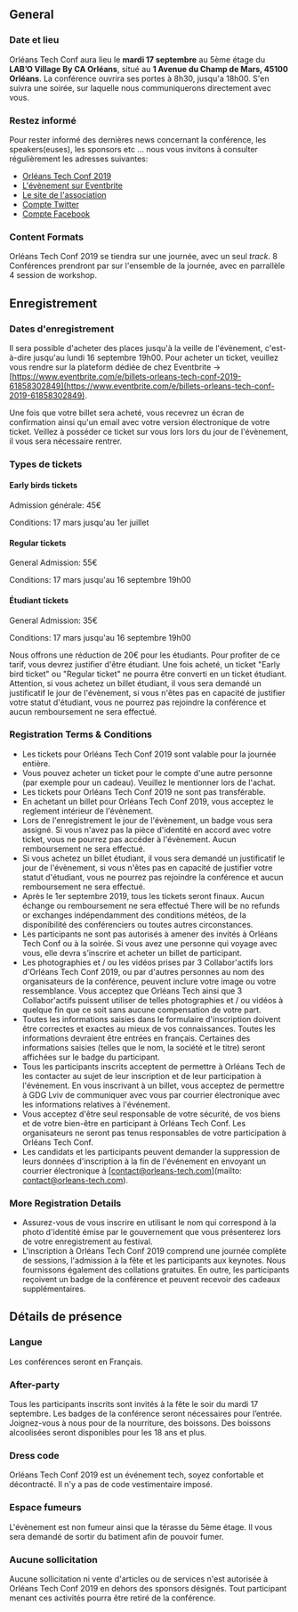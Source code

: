 ## General

### Date et lieu

Orléans Tech Conf aura lieu le **mardi 17 septembre** au 5ème étage du **LAB’O Village By CA Orléans**, situé au **1 Avenue du Champ de Mars, 45100 Orléans**. La conférence ouvrira ses portes à 8h30, jusqu'a 18h00. S'en suivra une soirée, sur laquelle nous communiquerons directement avec vous.

### Restez informé

Pour rester informé des dernières news concernant la conférence, les speakers(euses), les sponsors etc ... nous vous invitons à consulter régulièrement les adresses suivantes:

* [Orléans Tech Conf 2019](https://orleans-tech-conf.com/)
* [L'évènement sur Eventbrite](https://www.eventbrite.com/e/billets-orleans-tech-conf-2019-61858302849)
* [Le site de l'association](https://orleans-tech.com)
* [Compte Twitter](https://twitter.com/orleans_tech)
* [Compte Facebook](https://www.facebook.com/orleanstech/)

### Content Formats

Orléans Tech Conf 2019 se tiendra sur une journée, avec un seul _track_. 8 Conférences prendront par sur l'ensemble de la journée, avec en parrallèle 4 session de workshop.
  
## Enregistrement

### Dates d'enregistrement

Il sera possible d'acheter des places jusqu'à la veille de l'évènement, c'est-à-dire jusqu'au lundi 16 septembre 19h00. Pour acheter un ticket, veuillez vous rendre sur la plateform dédiée de chez Eventbrite -> [https://www.eventbrite.com/e/billets-orleans-tech-conf-2019-61858302849](https://www.eventbrite.com/e/billets-orleans-tech-conf-2019-61858302849). 

Une fois que votre billet sera acheté, vous recevrez un écran de confirmation ainsi qu'un email avec votre version électronique de votre ticket. Veillez à posséder ce ticket sur vous lors lors du jour de l'évènement, il vous sera nécessaire rentrer.

### Types de tickets

#### **Early birds tickets**

Admission générale: 45€

Conditions: 17 mars jusqu'au 1er juillet

#### **Regular tickets**

General Admission: 55€

Conditions: 17 mars jusqu'au 16 septembre 19h00

#### **Étudiant tickets**

General Admission: 35€

Conditions: 17 mars jusqu'au 16 septembre 19h00

Nous offrons une réduction de 20€ pour les étudiants. Pour profiter de ce tarif, vous devrez justifier d'être étudiant. Une fois acheté, un ticket "Early bird ticket" ou "Regular ticket" ne pourra être converti en un ticket étudiant. Attention, si vous achetez un billet étudiant, il vous sera demandé un justificatif le jour de l'évènement, si vous n'êtes pas en capacité de justifier votre statut d'étudiant, vous ne pourrez pas rejoindre la conférence et aucun remboursement ne sera effectué. 

### Registration Terms & Conditions

- Les tickets pour Orléans Tech Conf 2019 sont valable pour la journée entière. 
- Vous pouvez acheter un ticket pour le compte d'une autre personne (par exemple pour un cadeau). Veuillez le mentionner lors de l'achat. 
- Les tickets pour Orléans Tech Conf 2019 ne sont pas transférable. 
- En achetant un billet pour Orléans Tech Conf 2019, vous acceptez le reglement intérieur de l'évènement. 
- Lors de l'enregistrement le jour de l'évènement, un badge vous sera assigné. Si vous n'avez pas la pièce d'identité en accord avec votre ticket, vous ne pourrez pas accéder à l'évènement. Aucun remboursement ne sera effectué. 
- Si vous achetez un billet étudiant, il vous sera demandé un justificatif le jour de l'évènement, si vous n'êtes pas en capacité de justifier votre statut d'étudiant, vous ne pourrez pas rejoindre la conférence et aucun remboursement ne sera effectué. 
- Après le 1er septembre 2019, tous les tickets seront finaux. Aucun échange ou remboursement ne sera effectué  There will be no refunds or exchanges indépendamment des conditions météos, de la disponibilité des conférenciers ou toutes autres circonstances. 
- Les participants ne sont pas autorisés à amener des invités à Orléans Tech Conf ou à la soirée. Si vous avez une personne qui voyage avec vous, elle devra s’inscrire et acheter un billet de participant.
- Les photographies et / ou les vidéos prises par 3 Collabor'actifs lors d'Orléans Tech Conf 2019, ou par d'autres personnes au nom des organisateurs de la conférence, peuvent inclure votre image ou votre ressemblance. Vous acceptez que Orléans Tech ainsi que 3 Collabor'actifs puissent utiliser de telles photographies et / ou vidéos à quelque fin que ce soit sans aucune compensation de votre part.
- Toutes les informations saisies dans le formulaire d'inscription doivent être correctes et exactes au mieux de vos connaissances. Toutes les informations devraient être entrées en français. Certaines des informations saisies (telles que le nom, la société et le titre) seront affichées sur le badge du participant.
- Tous les participants inscrits acceptent de permettre à Orléans Tech de les contacter au sujet de leur inscription et de leur participation à l'événement. En vous inscrivant à un billet, vous acceptez de permettre à GDG Lviv de communiquer avec vous par courrier électronique avec les informations relatives à l'événement.
- Vous acceptez d'être seul responsable de votre sécurité, de vos biens et de votre bien-être en participant à Orléans Tech Conf. Les organisateurs ne seront pas tenus responsables de votre participation à Orléans Tech Conf.
- Les candidats et les participants peuvent demander la suppression de leurs données d'inscription à la fin de l'événement en envoyant un courrier électronique à [contact@orleans-tech.com](mailto: contact@orleans-tech.com).
  

### More Registration Details

- Assurez-vous de vous inscrire en utilisant le nom qui correspond à la photo d'identité émise par le gouvernement que vous présenterez lors de votre enregistrement au festival.
- L'inscription à Orléans Tech Conf 2019 comprend une journée complète de sessions, l'admission à la fête et les participants aux keynotes. Nous fournissons également des collations gratuites. En outre, les participants reçoivent un badge de la conférence et peuvent recevoir des cadeaux supplémentaires.
  

## Détails de présence

### Langue

Les conférences seront en Français.

### After-party

Tous les participants inscrits sont invités à la fête le soir du mardi 17 septembre. Les badges de la conférence seront nécessaires pour l’entrée. Joignez-vous à nous pour de la nourriture, des boissons. Des boissons alcoolisées seront disponibles pour les 18 ans et plus.

### Dress code

Orléans Tech Conf 2019 est un événement tech, soyez confortable et décontracté. Il n'y a pas de code vestimentaire imposé.

### Espace fumeurs

L'évènement est non fumeur ainsi que la térasse du 5ème étage. Il vous sera demandé de sortir du batiment afin de pouvoir fumer.

### Aucune sollicitation

Aucune sollicitation ni vente d'articles ou de services n'est autorisée à Orléans Tech Conf 2019 en dehors des sponsors désignés. Tout participant menant ces activités pourra être retiré de la conférence.

